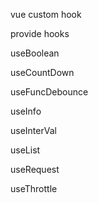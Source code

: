 vue custom hook

provide hooks 

useBoolean

useCountDown

useFuncDebounce

useInfo

useInterVal

useList

useRequest

useThrottle

